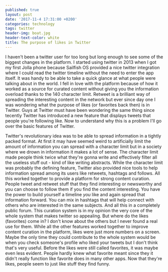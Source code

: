 ```yaml
---
published: true
layout: post
date: '2017-11-4 17:31:00 +0200'
categories: technology
tags: twitter
header-img: boat.jpg
header-text-color: white
title: The purpose of likes in Twitter
---
```

I haven't been a twitter user for too long but long enough to see some of the biggest changes in the platform. I started using twitter in 2013 when I got my first Jolla phone because Sailfish OS provided a nice twitter integration where I could read the twitter timeline without the need to enter the app itself. It was handy to be able to take a quick glance at what people were talking about in the world. I fell in love with the platform because of how it worked as a source for curated content without giving you the information overload thanks to the 140 character limit. Retweet is a brilliant way of spreading the interesting content in the network but ever since day one I was wondering what the purpose of likes (or favorites back then) is in Twitter. Guys at Twitter must have been wondering the same thing since tecently Twitter has introduced a new feature that displays tweets that people you're following like. Now to understand why this is a problem I'll go over the basic features of Twitter.

Twitter's revolutionary idea was to be able to spread information in a tightly packed format. At first it may have seemed weird to artificially limit the amount of information you can spread with a character limit but in a society where we drown in information it makes a lot of sense. The character limit made people think twice what they're gonna write and effectively filter all the useless stuff out - kind of like writing abstracts. While the character limit was probably the defining feature, Twitter also provided nice tools to help information spread among its users like retweets, hashtags and follows. All this worked together to provide a platform for strong content curation. People tweet and retweet stuff that they find interesting or newsworthy and you can choose to follow them if you find the content interesting. You have the power to build yourself a timeline _you_ like and again spread that information forward. You can mix in hashtags that will help connect with others who are interested in the same subjects. And all this in a completely public forum. This curation system is in my opinion the very core of the whole system that makes twitter so appealing. But where do the likes (favorites) come in? I don't know about the others but I never found a real use for them. While all the other features worked together to improve content curation in the platform, likes were just more numbers on a screen. Maybe the only time they could contribute to the whole system would be when you check someone's profile who liked your tweets but I don't think that's very useful. Before the likes were still called favorites, it was maybe even less evident. People hardly knew what favorite meant since they it didn't really function like favorite does in many other apps. Now that they're likes, people seem to just like stuff they find funny.
